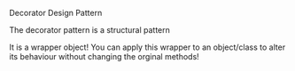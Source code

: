 Decorator Design Pattern

The decorator pattern is a structural pattern

It is a wrapper object! You can apply this wrapper to an object/class to alter its behaviour without changing the orginal methods!



